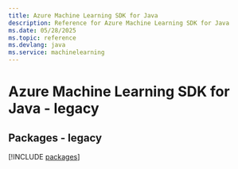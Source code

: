 ```yaml
---
title: Azure Machine Learning SDK for Java
description: Reference for Azure Machine Learning SDK for Java
ms.date: 05/28/2025
ms.topic: reference
ms.devlang: java
ms.service: machinelearning
---
```

# Azure Machine Learning SDK for Java - legacy
## Packages - legacy
[!INCLUDE [packages](machine-learning-index.md)]